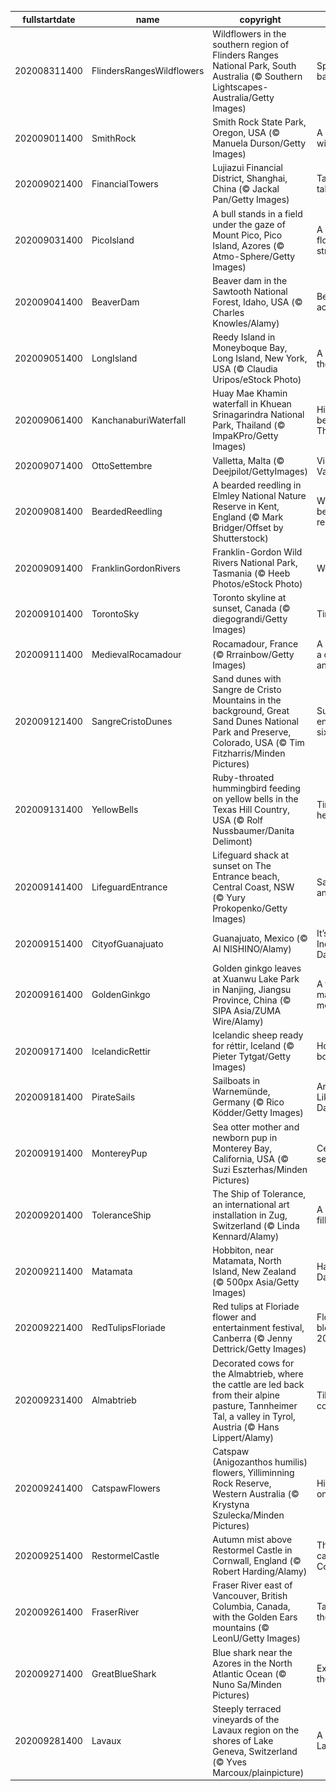 |fullstartdate|name|copyright|title|image|
|--|--|--|--|--|
202008311400|FlindersRangesWildflowers|Wildflowers in the southern region of Flinders Ranges National Park, South Australia (© Southern Lightscapes-Australia/Getty Images)|Springing back to it|![](/en-AU/2020/09/202008311400FlindersRangesWildflowers.jpg)|
202009011400|SmithRock|Smith Rock State Park, Oregon, USA (© Manuela Durson/Getty Images)|A rock in a wild place|![](/en-AU/2020/09/202009011400SmithRock.jpg)|
202009021400|FinancialTowers|Lujiazui Financial District, Shanghai, China (© Jackal Pan/Getty Images)|Tall, taller, tallest|![](/en-AU/2020/09/202009021400FinancialTowers.jpg)|
202009031400|PicoIsland|A bull stands in a field under the gaze of Mount Pico, Pico Island, Azores (© Atmo-Sphere/Getty Images)|A bull, some flowers, and a stratovolcano|![](/en-AU/2020/09/202009031400PicoIsland.jpg)|
202009041400|BeaverDam|Beaver dam in the Sawtooth National Forest, Idaho, USA (© Charles Knowles/Alamy)|Beaver achievers|![](/en-AU/2020/09/202009041400BeaverDam.jpg)|
202009051400|LongIsland|Reedy Island in Moneyboque Bay, Long Island, New York, USA (© Claudia Uripos/eStock Photo)|A quick trip to the Hamptons|![](/en-AU/2020/09/202009051400LongIsland.jpg)|
202009061400|KanchanaburiWaterfall|Huay Mae Khamin waterfall in Khuean Srinagarindra National Park, Thailand (© ImpaKPro/Getty Images)|Hidden beauty in Thailand|![](/en-AU/2020/09/202009061400KanchanaburiWaterfall.jpg)|
202009071400|OttoSettembre|Valletta, Malta (© Deejpilot/GettyImages)|Victory Day in Valletta|![](/en-AU/2020/09/202009071400OttoSettembre.jpg)|
202009081400|BeardedReedling|A bearded reedling in Elmley National Nature Reserve in Kent, England (© Mark Bridger/Offset by Shutterstock)|Where the bearded reedling sings|![](/en-AU/2020/09/202009081400BeardedReedling.jpg)|
202009091400|FranklinGordonRivers|Franklin-Gordon Wild Rivers National Park, Tasmania (© Heeb Photos/eStock Photo)|Wet and wild|![](/en-AU/2020/09/202009091400FranklinGordonRivers.jpg)|
202009101400|TorontoSky|Toronto skyline at sunset, Canada (© diegograndi/Getty Images)|Time for TIFF|![](/en-AU/2020/09/202009101400TorontoSky.jpg)|
202009111400|MedievalRocamadour|Rocamadour, France (© Rrrainbow/Getty Images)|A city, a cliff, a canyon… and cheese|![](/en-AU/2020/09/202009111400MedievalRocamadour.jpg)|
202009121400|SangreCristoDunes|Sand dunes with Sangre de Cristo Mountains in the background, Great Sand Dunes National Park and Preserve, Colorado, USA (© Tim Fitzharris/Minden Pictures)|Super Sandy enjoys sweet sixteen|![](/en-AU/2020/09/202009121400SangreCristoDunes.jpg)|
202009131400|YellowBells|Ruby-throated hummingbird feeding on yellow bells in the Texas Hill Country, USA (© Rolf Nussbaumer/Danita Delimont)|Tiny fliers head south|![](/en-AU/2020/09/202009131400YellowBells.jpg)|
202009141400|LifeguardEntrance|Lifeguard shack at sunset on The Entrance beach, Central Coast, NSW (© Yury Prokopenko/Getty Images)|Sand, surf, and sun|![](/en-AU/2020/09/202009141400LifeguardEntrance.jpg)|
202009151400|CityofGuanajuato|Guanajuato, Mexico (© AI NISHINO/Alamy)|It’s Independence Day in Mexico|![](/en-AU/2020/09/202009151400CityofGuanajuato.jpg)|
202009161400|GoldenGinkgo|Golden ginkgo leaves at Xuanwu Lake Park in Nanjing, Jiangsu Province, China (© SIPA Asia/ZUMA Wire/Alamy)|A tree of many memories|![](/en-AU/2020/09/202009161400GoldenGinkgo.jpg)|
202009171400|IcelandicRettir|Icelandic sheep ready for réttir, Iceland (© Pieter Tytgat/Getty Images)|Homeward bound|![](/en-AU/2020/09/202009171400IcelandicRettir.jpg)|
202009181400|PirateSails|Sailboats in Warnemünde, Germany (© Rico Ködder/Getty Images)|Arrr, it be Talk Like a Pirate Day|![](/en-AU/2020/09/202009181400PirateSails.jpg)|
202009191400|MontereyPup|Sea otter mother and newborn pup in Monterey Bay, California, USA (© Suzi Eszterhas/Minden Pictures)|Celebrating sea otters|![](/en-AU/2020/09/202009191400MontereyPup.jpg)|
202009201400|ToleranceShip|The Ship of Tolerance, an international art installation in Zug, Switzerland (© Linda Kennard/Alamy)|A gentle wind fills this sail|![](/en-AU/2020/09/202009201400ToleranceShip.jpg)|
202009211400|Matamata|Hobbiton, near Matamata, North Island, New Zealand (© 500px Asia/Getty Images)|Happy Hobbit Day|![](/en-AU/2020/09/202009211400Matamata.jpg)|
202009221400|RedTulipsFloriade|Red tulips at Floriade flower and entertainment festival, Canberra (© Jenny Dettrick/Getty Images)|Floriade blooms for 2020|![](/en-AU/2020/09/202009221400RedTulipsFloriade.jpg)|
202009231400|Almabtrieb|Decorated cows for the Almabtrieb, where the cattle are led back from their alpine pasture, Tannheimer Tal, a valley in Tyrol, Austria (© Hans Lippert/Alamy)|Till the cows come home|![](/en-AU/2020/09/202009231400Almabtrieb.jpg)|
202009241400|CatspawFlowers|Catspaw (Anigozanthos humilis) flowers, Yilliminning Rock Reserve, Western Australia (© Krystyna Szulecka/Minden Pictures)|Hitting paws on spring|![](/en-AU/2020/09/202009241400CatspawFlowers.jpg)|
202009251400|RestormelCastle|Autumn mist above Restormel Castle in Cornwall, England (© Robert Harding/Alamy)|The circular castle of Cornwall|![](/en-AU/2020/09/202009251400RestormelCastle.jpg)|
202009261400|FraserRiver|Fraser River east of Vancouver, British Columbia, Canada, with the Golden Ears mountains (© LeonU/Getty Images)|Take me to the river|![](/en-AU/2020/09/202009261400FraserRiver.jpg)|
202009271400|GreatBlueShark|Blue shark near the Azores in the North Atlantic Ocean (© Nuno Sa/Minden Pictures)|Explorer of the sea|![](/en-AU/2020/09/202009271400GreatBlueShark.jpg)|
202009281400|Lavaux|Steeply terraced vineyards of the Lavaux region on the shores of Lake Geneva, Switzerland (© Yves Marcoux/plainpicture)|A crush in Lavaux|![](/en-AU/2020/09/202009281400Lavaux.jpg)|
